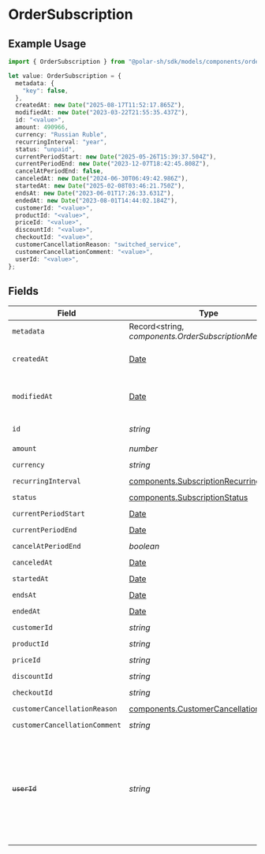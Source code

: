 # OrderSubscription

## Example Usage

```typescript
import { OrderSubscription } from "@polar-sh/sdk/models/components/ordersubscription.js";

let value: OrderSubscription = {
  metadata: {
    "key": false,
  },
  createdAt: new Date("2025-08-17T11:52:17.865Z"),
  modifiedAt: new Date("2023-03-22T21:55:35.437Z"),
  id: "<value>",
  amount: 490966,
  currency: "Russian Ruble",
  recurringInterval: "year",
  status: "unpaid",
  currentPeriodStart: new Date("2025-05-26T15:39:37.504Z"),
  currentPeriodEnd: new Date("2023-12-07T18:42:45.808Z"),
  cancelAtPeriodEnd: false,
  canceledAt: new Date("2024-06-30T06:49:42.986Z"),
  startedAt: new Date("2025-02-08T03:46:21.750Z"),
  endsAt: new Date("2023-06-01T17:26:33.631Z"),
  endedAt: new Date("2023-08-01T14:44:02.184Z"),
  customerId: "<value>",
  productId: "<value>",
  priceId: "<value>",
  discountId: "<value>",
  checkoutId: "<value>",
  customerCancellationReason: "switched_service",
  customerCancellationComment: "<value>",
  userId: "<value>",
};
```

## Fields

| Field                                                                                                                   | Type                                                                                                                    | Required                                                                                                                | Description                                                                                                             |
| ----------------------------------------------------------------------------------------------------------------------- | ----------------------------------------------------------------------------------------------------------------------- | ----------------------------------------------------------------------------------------------------------------------- | ----------------------------------------------------------------------------------------------------------------------- |
| `metadata`                                                                                                              | Record<string, *components.OrderSubscriptionMetadata*>                                                                  | :heavy_check_mark:                                                                                                      | N/A                                                                                                                     |
| `createdAt`                                                                                                             | [Date](https://developer.mozilla.org/en-US/docs/Web/JavaScript/Reference/Global_Objects/Date)                           | :heavy_check_mark:                                                                                                      | Creation timestamp of the object.                                                                                       |
| `modifiedAt`                                                                                                            | [Date](https://developer.mozilla.org/en-US/docs/Web/JavaScript/Reference/Global_Objects/Date)                           | :heavy_check_mark:                                                                                                      | Last modification timestamp of the object.                                                                              |
| `id`                                                                                                                    | *string*                                                                                                                | :heavy_check_mark:                                                                                                      | The ID of the object.                                                                                                   |
| `amount`                                                                                                                | *number*                                                                                                                | :heavy_check_mark:                                                                                                      | N/A                                                                                                                     |
| `currency`                                                                                                              | *string*                                                                                                                | :heavy_check_mark:                                                                                                      | N/A                                                                                                                     |
| `recurringInterval`                                                                                                     | [components.SubscriptionRecurringInterval](../../models/components/subscriptionrecurringinterval.md)                    | :heavy_check_mark:                                                                                                      | N/A                                                                                                                     |
| `status`                                                                                                                | [components.SubscriptionStatus](../../models/components/subscriptionstatus.md)                                          | :heavy_check_mark:                                                                                                      | N/A                                                                                                                     |
| `currentPeriodStart`                                                                                                    | [Date](https://developer.mozilla.org/en-US/docs/Web/JavaScript/Reference/Global_Objects/Date)                           | :heavy_check_mark:                                                                                                      | N/A                                                                                                                     |
| `currentPeriodEnd`                                                                                                      | [Date](https://developer.mozilla.org/en-US/docs/Web/JavaScript/Reference/Global_Objects/Date)                           | :heavy_check_mark:                                                                                                      | N/A                                                                                                                     |
| `cancelAtPeriodEnd`                                                                                                     | *boolean*                                                                                                               | :heavy_check_mark:                                                                                                      | N/A                                                                                                                     |
| `canceledAt`                                                                                                            | [Date](https://developer.mozilla.org/en-US/docs/Web/JavaScript/Reference/Global_Objects/Date)                           | :heavy_check_mark:                                                                                                      | N/A                                                                                                                     |
| `startedAt`                                                                                                             | [Date](https://developer.mozilla.org/en-US/docs/Web/JavaScript/Reference/Global_Objects/Date)                           | :heavy_check_mark:                                                                                                      | N/A                                                                                                                     |
| `endsAt`                                                                                                                | [Date](https://developer.mozilla.org/en-US/docs/Web/JavaScript/Reference/Global_Objects/Date)                           | :heavy_check_mark:                                                                                                      | N/A                                                                                                                     |
| `endedAt`                                                                                                               | [Date](https://developer.mozilla.org/en-US/docs/Web/JavaScript/Reference/Global_Objects/Date)                           | :heavy_check_mark:                                                                                                      | N/A                                                                                                                     |
| `customerId`                                                                                                            | *string*                                                                                                                | :heavy_check_mark:                                                                                                      | N/A                                                                                                                     |
| `productId`                                                                                                             | *string*                                                                                                                | :heavy_check_mark:                                                                                                      | N/A                                                                                                                     |
| `priceId`                                                                                                               | *string*                                                                                                                | :heavy_check_mark:                                                                                                      | N/A                                                                                                                     |
| `discountId`                                                                                                            | *string*                                                                                                                | :heavy_check_mark:                                                                                                      | N/A                                                                                                                     |
| `checkoutId`                                                                                                            | *string*                                                                                                                | :heavy_check_mark:                                                                                                      | N/A                                                                                                                     |
| `customerCancellationReason`                                                                                            | [components.CustomerCancellationReason](../../models/components/customercancellationreason.md)                          | :heavy_check_mark:                                                                                                      | N/A                                                                                                                     |
| `customerCancellationComment`                                                                                           | *string*                                                                                                                | :heavy_check_mark:                                                                                                      | N/A                                                                                                                     |
| ~~`userId`~~                                                                                                            | *string*                                                                                                                | :heavy_check_mark:                                                                                                      | : warning: ** DEPRECATED **: This will be removed in a future release, please migrate away from it as soon as possible. |